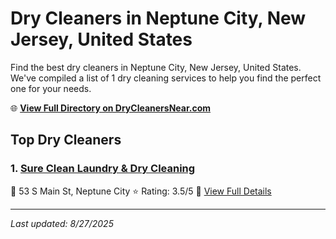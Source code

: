 # Dry Cleaners in Neptune City, New Jersey, United States

Find the best dry cleaners in Neptune City, New Jersey, United States. We've compiled a list of 1 dry cleaning services to help you find the perfect one for your needs.

🌐 **[View Full Directory on DryCleanersNear.com](https://drycleanersnear.com/city/US/New%20Jersey/Neptune%20City)**

## Top Dry Cleaners

### 1. [Sure Clean Laundry & Dry Cleaning](https://drycleanersnear.com/dryCleaner/686dcd3304b0376d46bba4e9/sure-clean-laundry-dry-cleaning)
📍 53 S Main St, Neptune City
⭐ Rating: 3.5/5
🔗 [View Full Details](https://drycleanersnear.com/dryCleaner/686dcd3304b0376d46bba4e9/sure-clean-laundry-dry-cleaning)


---

*Last updated: 8/27/2025*
